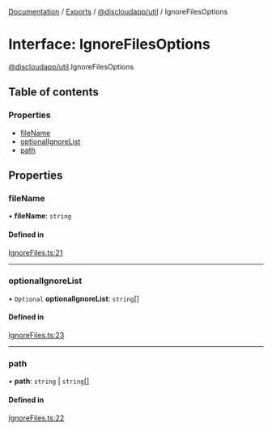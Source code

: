 [Documentation](../README.md) / [Exports](../modules.md) / [@discloudapp/util](../modules/discloudapp_util.md) / IgnoreFilesOptions

# Interface: IgnoreFilesOptions

[@discloudapp/util](../modules/discloudapp_util.md).IgnoreFilesOptions

## Table of contents

### Properties

- [fileName](discloudapp_util.IgnoreFilesOptions.md#filename)
- [optionalIgnoreList](discloudapp_util.IgnoreFilesOptions.md#optionalignorelist)
- [path](discloudapp_util.IgnoreFilesOptions.md#path)

## Properties

### fileName

• **fileName**: `string`

#### Defined in

[IgnoreFiles.ts:21](https://github.com/discloud/discloud.app/blob/bf097cb/packages/util/src/IgnoreFiles.ts#L21)

___

### optionalIgnoreList

• `Optional` **optionalIgnoreList**: `string`[]

#### Defined in

[IgnoreFiles.ts:23](https://github.com/discloud/discloud.app/blob/bf097cb/packages/util/src/IgnoreFiles.ts#L23)

___

### path

• **path**: `string` \| `string`[]

#### Defined in

[IgnoreFiles.ts:22](https://github.com/discloud/discloud.app/blob/bf097cb/packages/util/src/IgnoreFiles.ts#L22)
